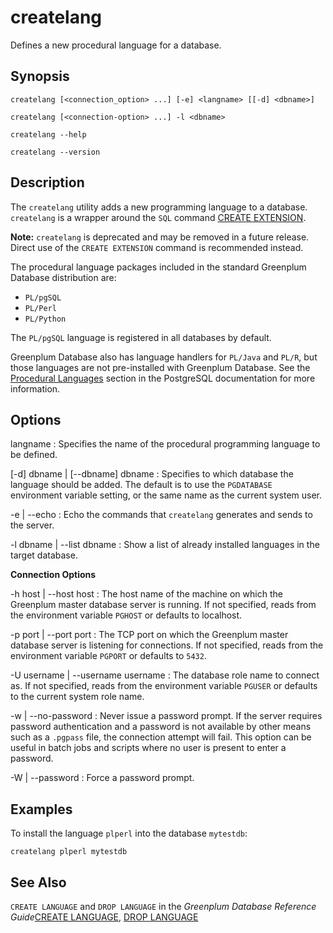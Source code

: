 # createlang 

Defines a new procedural language for a database.

## Synopsis 

``` {#client_util_synopsis}
createlang [<connection_option> ...] [-e] <langname> [[-d] <dbname>]

createlang [<connection-option> ...] -l <dbname>

createlang --help 

createlang --version
```

## Description 

The `createlang` utility adds a new programming language to a database. `createlang` is a wrapper around the `SQL` command [CREATE EXTENSION](../../ref_guide/sql_commands/CREATE_EXTENSION.html).

**Note:** `createlang` is deprecated and may be removed in a future release. Direct use of the `CREATE EXTENSION` command is recommended instead.

The procedural language packages included in the standard Greenplum Database distribution are:

-   `PL/pgSQL`
-   `PL/Perl`
-   `PL/Python`

The `PL/pgSQL` language is registered in all databases by default.

Greenplum Database also has language handlers for `PL/Java` and `PL/R`, but those languages are not pre-installed with Greenplum Database. See the [Procedural Languages](https://www.postgresql.org/docs/8.3/static/xplang.html) section in the PostgreSQL documentation for more information.

## Options 

langname
:   Specifies the name of the procedural programming language to be defined.

\[-d\] dbname \| \[--dbname\] dbname
:   Specifies to which database the language should be added. The default is to use the `PGDATABASE` environment variable setting, or the same name as the current system user.

-e \| --echo
:   Echo the commands that `createlang` generates and sends to the server.

-l dbname \| --list dbname
:   Show a list of already installed languages in the target database.

**Connection Options**

-h host \| --host host
:   The host name of the machine on which the Greenplum master database server is running. If not specified, reads from the environment variable `PGHOST` or defaults to localhost.

-p port \| --port port
:   The TCP port on which the Greenplum master database server is listening for connections. If not specified, reads from the environment variable `PGPORT` or defaults to `5432`.

-U username \| --username username
:   The database role name to connect as. If not specified, reads from the environment variable `PGUSER` or defaults to the current system role name.

-w \| --no-password
:   Never issue a password prompt. If the server requires password authentication and a password is not available by other means such as a `.pgpass` file, the connection attempt will fail. This option can be useful in batch jobs and scripts where no user is present to enter a password.

-W \| --password
:   Force a password prompt.

## Examples 

To install the language `plperl` into the database `mytestdb`:

```
createlang plperl mytestdb
```

## See Also 

`CREATE LANGUAGE` and `DROP LANGUAGE` in the *Greenplum Database Reference Guide*[CREATE LANGUAGE](../../ref_guide/sql_commands/CREATE_LANGUAGE.html), [DROP LANGUAGE](../../ref_guide/sql_commands/DROP_LANGUAGE.html)

